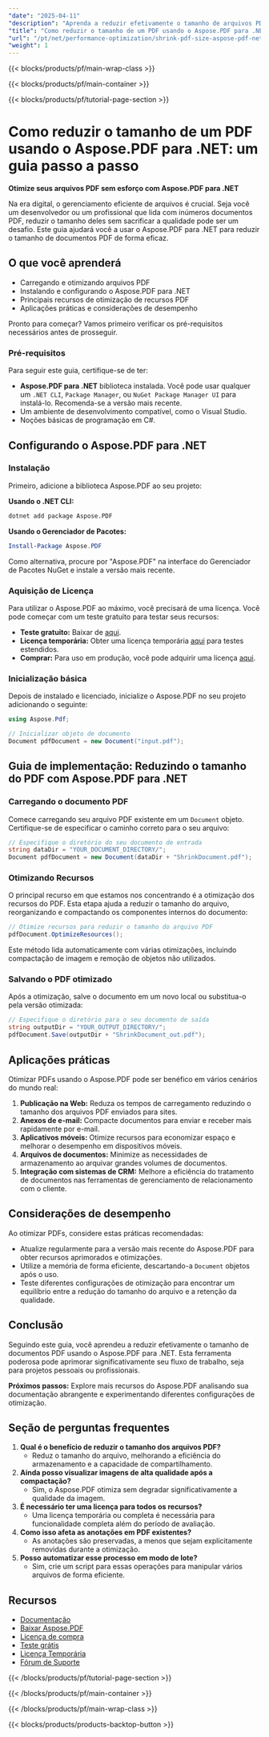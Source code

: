 ```yaml
---
"date": "2025-04-11"
"description": "Aprenda a reduzir efetivamente o tamanho de arquivos PDF usando o Aspose.PDF para .NET com este guia completo. Otimize seus documentos sem esforço e aumente a eficiência do armazenamento."
"title": "Como reduzir o tamanho de um PDF usando o Aspose.PDF para .NET - um guia passo a passo"
"url": "/pt/net/performance-optimization/shrink-pdf-size-aspose-pdf-net/"
"weight": 1
---
```


{{< blocks/products/pf/main-wrap-class >}}

{{< blocks/products/pf/main-container >}}

{{< blocks/products/pf/tutorial-page-section >}}


# Como reduzir o tamanho de um PDF usando o Aspose.PDF para .NET: um guia passo a passo

**Otimize seus arquivos PDF sem esforço com Aspose.PDF para .NET**

Na era digital, o gerenciamento eficiente de arquivos é crucial. Seja você um desenvolvedor ou um profissional que lida com inúmeros documentos PDF, reduzir o tamanho deles sem sacrificar a qualidade pode ser um desafio. Este guia ajudará você a usar o Aspose.PDF para .NET para reduzir o tamanho de documentos PDF de forma eficaz.

## O que você aprenderá
- Carregando e otimizando arquivos PDF
- Instalando e configurando o Aspose.PDF para .NET
- Principais recursos de otimização de recursos PDF
- Aplicações práticas e considerações de desempenho

Pronto para começar? Vamos primeiro verificar os pré-requisitos necessários antes de prosseguir.

### Pré-requisitos
Para seguir este guia, certifique-se de ter:

- **Aspose.PDF para .NET** biblioteca instalada. Você pode usar qualquer um `.NET CLI`, `Package Manager`, ou `NuGet Package Manager UI` para instalá-lo. Recomenda-se a versão mais recente.
- Um ambiente de desenvolvimento compatível, como o Visual Studio.
- Noções básicas de programação em C#.

## Configurando o Aspose.PDF para .NET

### Instalação
Primeiro, adicione a biblioteca Aspose.PDF ao seu projeto:

**Usando o .NET CLI:**
```bash
dotnet add package Aspose.PDF
```

**Usando o Gerenciador de Pacotes:**
```powershell
Install-Package Aspose.PDF
```
Como alternativa, procure por "Aspose.PDF" na interface do Gerenciador de Pacotes NuGet e instale a versão mais recente.

### Aquisição de Licença
Para utilizar o Aspose.PDF ao máximo, você precisará de uma licença. Você pode começar com um teste gratuito para testar seus recursos:
- **Teste gratuito:** Baixar de [aqui](https://releases.aspose.com/pdf/net/).
- **Licença temporária:** Obter uma licença temporária [aqui](https://purchase.aspose.com/temporary-license/) para testes estendidos.
- **Comprar:** Para uso em produção, você pode adquirir uma licença [aqui](https://purchase.aspose.com/buy).

### Inicialização básica
Depois de instalado e licenciado, inicialize o Aspose.PDF no seu projeto adicionando o seguinte:
```csharp
using Aspose.Pdf;

// Inicializar objeto de documento
Document pdfDocument = new Document("input.pdf");
```

## Guia de implementação: Reduzindo o tamanho do PDF com Aspose.PDF para .NET

### Carregando o documento PDF
Comece carregando seu arquivo PDF existente em um `Document` objeto. Certifique-se de especificar o caminho correto para o seu arquivo:
```csharp
// Especifique o diretório do seu documento de entrada
string dataDir = "YOUR_DOCUMENT_DIRECTORY/";
Document pdfDocument = new Document(dataDir + "ShrinkDocument.pdf");
```

### Otimizando Recursos
O principal recurso em que estamos nos concentrando é a otimização dos recursos do PDF. Esta etapa ajuda a reduzir o tamanho do arquivo, reorganizando e compactando os componentes internos do documento:
```csharp
// Otimize recursos para reduzir o tamanho do arquivo PDF
pdfDocument.OptimizeResources();
```
Este método lida automaticamente com várias otimizações, incluindo compactação de imagem e remoção de objetos não utilizados.

### Salvando o PDF otimizado
Após a otimização, salve o documento em um novo local ou substitua-o pela versão otimizada:
```csharp
// Especifique o diretório para o seu documento de saída
string outputDir = "YOUR_OUTPUT_DIRECTORY/";
pdfDocument.Save(outputDir + "ShrinkDocument_out.pdf");
```

## Aplicações práticas
Otimizar PDFs usando o Aspose.PDF pode ser benéfico em vários cenários do mundo real:
1. **Publicação na Web:** Reduza os tempos de carregamento reduzindo o tamanho dos arquivos PDF enviados para sites.
2. **Anexos de e-mail:** Compacte documentos para enviar e receber mais rapidamente por e-mail.
3. **Aplicativos móveis:** Otimize recursos para economizar espaço e melhorar o desempenho em dispositivos móveis.
4. **Arquivos de documentos:** Minimize as necessidades de armazenamento ao arquivar grandes volumes de documentos.
5. **Integração com sistemas de CRM:** Melhore a eficiência do tratamento de documentos nas ferramentas de gerenciamento de relacionamento com o cliente.

## Considerações de desempenho
Ao otimizar PDFs, considere estas práticas recomendadas:
- Atualize regularmente para a versão mais recente do Aspose.PDF para obter recursos aprimorados e otimizações.
- Utilize a memória de forma eficiente, descartando-a `Document` objetos após o uso.
- Teste diferentes configurações de otimização para encontrar um equilíbrio entre a redução do tamanho do arquivo e a retenção da qualidade.

## Conclusão
Seguindo este guia, você aprendeu a reduzir efetivamente o tamanho de documentos PDF usando o Aspose.PDF para .NET. Esta ferramenta poderosa pode aprimorar significativamente seu fluxo de trabalho, seja para projetos pessoais ou profissionais.

**Próximos passos:**
Explore mais recursos do Aspose.PDF analisando sua documentação abrangente e experimentando diferentes configurações de otimização.

## Seção de perguntas frequentes
1. **Qual é o benefício de reduzir o tamanho dos arquivos PDF?**
   - Reduz o tamanho do arquivo, melhorando a eficiência do armazenamento e a capacidade de compartilhamento.
2. **Ainda posso visualizar imagens de alta qualidade após a compactação?**
   - Sim, o Aspose.PDF otimiza sem degradar significativamente a qualidade da imagem.
3. **É necessário ter uma licença para todos os recursos?**
   - Uma licença temporária ou completa é necessária para funcionalidade completa além do período de avaliação.
4. **Como isso afeta as anotações em PDF existentes?**
   - As anotações são preservadas, a menos que sejam explicitamente removidas durante a otimização.
5. **Posso automatizar esse processo em modo de lote?**
   - Sim, crie um script para essas operações para manipular vários arquivos de forma eficiente.

## Recursos
- [Documentação](https://reference.aspose.com/pdf/net/)
- [Baixar Aspose.PDF](https://releases.aspose.com/pdf/net/)
- [Licença de compra](https://purchase.aspose.com/buy)
- [Teste grátis](https://releases.aspose.com/pdf/net/)
- [Licença Temporária](https://purchase.aspose.com/temporary-license/)
- [Fórum de Suporte](https://forum.aspose.com/c/pdf/10)

{{< /blocks/products/pf/tutorial-page-section >}}

{{< /blocks/products/pf/main-container >}}

{{< /blocks/products/pf/main-wrap-class >}}

{{< blocks/products/products-backtop-button >}}